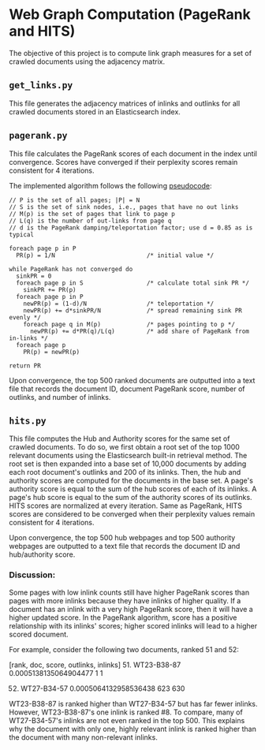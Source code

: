 # Web Graph Computation (PageRank and HITS)

The objective of this project is to compute link graph measures for a set of crawled documents using the adjacency matrix.

## `get_links.py`

This file generates the adjacency matrices of inlinks and outlinks for all crawled documents stored in an Elasticsearch index. 

## `pagerank.py`

This file calculates the PageRank scores of each document in the index until convergence. Scores have converged if their perplexity scores remain consistent for 4 iterations. 

The implemented algorithm follows the following [pseudocode](https://course.ccs.neu.edu/cs6200f13/proj1.html):

```
// P is the set of all pages; |P| = N
// S is the set of sink nodes, i.e., pages that have no out links
// M(p) is the set of pages that link to page p
// L(q) is the number of out-links from page q
// d is the PageRank damping/teleportation factor; use d = 0.85 as is typical

foreach page p in P
  PR(p) = 1/N                          /* initial value */

while PageRank has not converged do
  sinkPR = 0
  foreach page p in S                  /* calculate total sink PR */
    sinkPR += PR(p)
  foreach page p in P
    newPR(p) = (1-d)/N                 /* teleportation */
    newPR(p) += d*sinkPR/N             /* spread remaining sink PR evenly */
    foreach page q in M(p)             /* pages pointing to p */
      newPR(p) += d*PR(q)/L(q)         /* add share of PageRank from in-links */
  foreach page p
    PR(p) = newPR(p)

return PR
```

Upon convergence, the top 500 ranked documents are outputted into a text file that records the document ID, document PageRank score, number of outlinks, and number of inlinks. 

## `hits.py`

This file computes the Hub and Authority scores for the same set of crawled documents. To do so, we first obtain a root set of the top 1000 relevant documents using the Elasticsearch built-in retrieval method. The root set is then expanded 
into a base set of 10,000 documents by adding each root document's outlinks and 200 of its inlinks. Then, the hub and authority scores are computed for the documents in the base set. 
A page's authority score is equal to the sum of the hub scores of each of its inlinks. A page's hub score is equal to the sum of the authority scores of its outlinks. HITS scores are normalized at every iteration. Same as PageRank, HITS scores are considered to be converged when their perplexity values remain consistent for 4 iterations. 

Upon convergence, the top 500 hub webpages and top 500 authority webpages are outputted to a text file that records 
the document ID and hub/authority score. 


### Discussion: 

Some pages with low inlink counts still have higher PageRank scores than pages with more inlinks because they have inlinks of higher quality. If a document has an inlink with a very high PageRank score, then
it will have a higher updated score. In the PageRank algorithm, score has a positive relationship with its inlinks' scores; higher scored inlinks will lead to a higher scored document. 

For example, consider the following two documents, ranked 51 and 52: 

[rank,    doc,    score,   outlinks,  inlinks]
51. WT23-B38-87 0.0005138135064904477 1 1

52. WT27-B34-57 0.0005064132958536438 623 630

WT23-B38-87 is ranked higher than WT27-B34-57 but has far fewer inlinks. However, WT23-B38-87's one inlink is ranked #8. To compare, many of WT27-B34-57's inlinks are not even ranked in the top 500. This explains why the document with only one, highly relevant inlink is ranked higher than the document with many non-relevant inlinks.  

